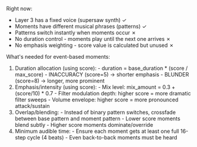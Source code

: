   Right now:
  - Layer 3 has a fixed voice (supersaw synth) ✓
  - Moments have different musical phrases (patterns) ✓
  - Patterns switch instantly when moments occur ✗
  - No duration control - moments play until the next one arrives ✗
  - No emphasis weighting - score value is calculated but unused ✗

  What's needed for event-based moments:

  1. Duration allocation (using score):
    - duration = base_duration * (score / max_score)
    - INACCURACY (score=5) → shorter emphasis
    - BLUNDER (score=8) → longer, more prominent
  2. Emphasis/intensity (using score):
    - Mix level: mix_amount = 0.3 + (score/10) * 0.7
    - Filter modulation depth: higher score = more dramatic filter sweeps
    - Volume envelope: higher score = more pronounced attack/sustain
  3. Overlap/blending:
    - Instead of binary pattern switches, crossfade between base pattern and moment pattern
    - Lower score moments blend subtly
    - Higher score moments dominate/override
  4. Minimum audible time:
    - Ensure each moment gets at least one full 16-step cycle (4 beats)
    - Even back-to-back moments must be heard
